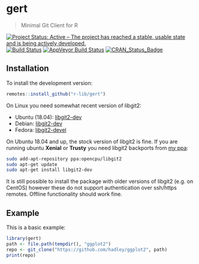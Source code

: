 # gert

> Minimal Git Client for R

[![Project Status: Active – The project has reached a stable, usable state and is being actively developed.](https://www.repostatus.org/badges/latest/active.svg)](https://www.repostatus.org/#active)
[![Build Status](https://travis-ci.org/r-lib/gert.svg?branch=master)](https://travis-ci.org/r-lib/gert)
[![AppVeyor Build Status](https://ci.appveyor.com/api/projects/status/github/r-lib/gert?branch=master)](https://ci.appveyor.com/project/jeroen/gert)
[![CRAN_Status_Badge](http://www.r-pkg.org/badges/version/gert)](https://cran.r-project.org/package=av)

## Installation

To install the development version:

``` r
remotes::install_github("r-lib/gert")
```

On Linux you need somewhat recent version of libgit2:

 - Ubuntu (18.04): [libgit2-dev](https://packages.ubuntu.com/bionic/libgit2-dev)
 - Debian: [libgit2-dev](https://packages.debian.org/buster/libgit2-dev)
 - Fedora: [libgit2-devel](https://apps.fedoraproject.org/packages/libgit2-devel)
 
On Ubuntu 18.04 and up, the stock version of libgit2 is fine. If you are running ubuntu __Xenial__ or __Trusty__ you need libgit2 backports from [my ppa](https://launchpad.net/~opencpu/+archive/ubuntu/libgit2):

```sh
sudo add-apt-repository ppa:opencpu/libgit2
sudo apt-get update
sudo apt-get install libgit2-dev
```
 
It is still possible to install the package with older versions of libgit2 (e.g. on CentOS) however these do not support authentication over ssh/https remotes. Offline functionality should work fine.

## Example

This is a basic example:

``` r
library(gert)
path <- file.path(tempdir(), "ggplot2")
repo <- git_clone("https://github.com/hadley/ggplot2", path)
print(repo)
```

